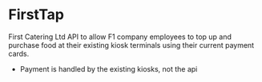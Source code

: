 # FirstTap
First Catering Ltd API to allow F1 company employees to top up and purchase food at their existing kiosk terminals using their current payment cards. 
- Payment is handled by the existing kiosks, not the api 


